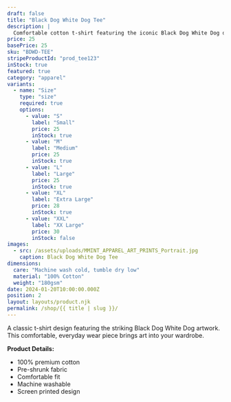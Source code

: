 ```yaml
---
draft: false
title: "Black Dog White Dog Tee"
description: |
  Comfortable cotton t-shirt featuring the iconic Black Dog White Dog design. A minimalist representation of duality and balance.
price: 25
basePrice: 25
sku: "BDWD-TEE"
stripeProductId: "prod_tee123"
inStock: true
featured: true
category: "apparel"
variants:
  - name: "Size"
    type: "size"
    required: true
    options:
      - value: "S"
        label: "Small"
        price: 25
        inStock: true
      - value: "M"
        label: "Medium"
        price: 25
        inStock: true
      - value: "L"
        label: "Large"
        price: 25
        inStock: true
      - value: "XL"
        label: "Extra Large"
        price: 28
        inStock: true
      - value: "XXL"
        label: "XX Large"
        price: 30
        inStock: false
images:
  - src: /assets/uploads/MMINT_APPAREL_ART_PRINTS_Portrait.jpg
    caption: Black Dog White Dog Tee
dimensions:
  care: "Machine wash cold, tumble dry low"
  material: "100% Cotton"
  weight: "180gsm"
date: 2024-01-20T10:00:00.000Z
position: 2
layout: layouts/product.njk
permalink: /shop/{{ title | slug }}/
---
```


A classic t-shirt design featuring the striking Black Dog White Dog artwork. This comfortable, everyday wear piece brings art into your wardrobe.

**Product Details:**
- 100% premium cotton
- Pre-shrunk fabric
- Comfortable fit
- Machine washable
- Screen printed design